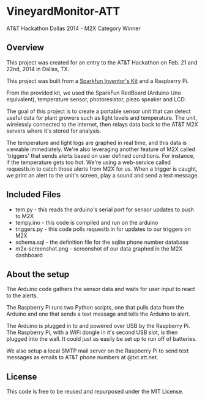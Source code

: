 VineyardMonitor-ATT
====================

AT&T Hackathon Dallas 2014 - M2X Category Winner

Overview
--------

This project was created for an entry to the AT&T Hackathon on Feb. 21 and 22nd, 2014 in Dallas, TX.

This project was built from a [Sparkfun Inventor's Kit](https://www.sparkfun.com/products/12643) and a Raspberry Pi.

From the provided kit, we used the SparkFun RedBoard (Arduino Uno equivalent), temperature sensor, photoresistor, piezo speaker and LCD.

The goal of this project is to create a portable sensor unit that can detect useful data for plant growers such as light levels and temperature. The unit, wirelessly connected to the internet, then relays data back to the AT&T M2X servers where it's stored for analysis.

The temperature and light logs are graphed in real time, and this data is viewable immediately. We're also leveraging another feature of M2X called 'triggers' that sends alerts based on user defined conditions. For instance, if the temperature gets too hot. We're using a web-service called requestb.in to catch those alerts from M2X for us. When a trigger is caught, we print an alert to the unit's screen, play a sound and send a text message.

Included Files
--------------

- tem.py - this reads the arduino's serial port for sensor updates to push to M2X
- tempy.ino - this code is compiled and run on the arduino
- triggers.py - this code polls requestb.in for updates to our triggers on M2X
- schema.sql - the definition file for the sqlite phone number database
- m2x-screenshot.png - screenshot of our data graphed in the M2X dashboard

About the setup
---------------

The Arduino code gathers the sensor data and waits for user input to react to the alerts. 

The Raspberry Pi runs two Python scripts, one that pulls data from the Arduino and one that sends a text message and tells the Arduino to alert.

The Arduino is plugged in to and powered over USB by the Raspberry Pi. The Raspberry Pi, with a WiFi dongle in it's second USB slot, is then plugged into the wall. It could just as easily be set up to run off of batteries.

We also setup a local SMTP mail server on the Raspberry Pi to send text messages as emails to AT&T phone numbers at <phonenumber>@txt.att.net.

License
-------

This code is free to be reused and repurposed under the MIT License.
